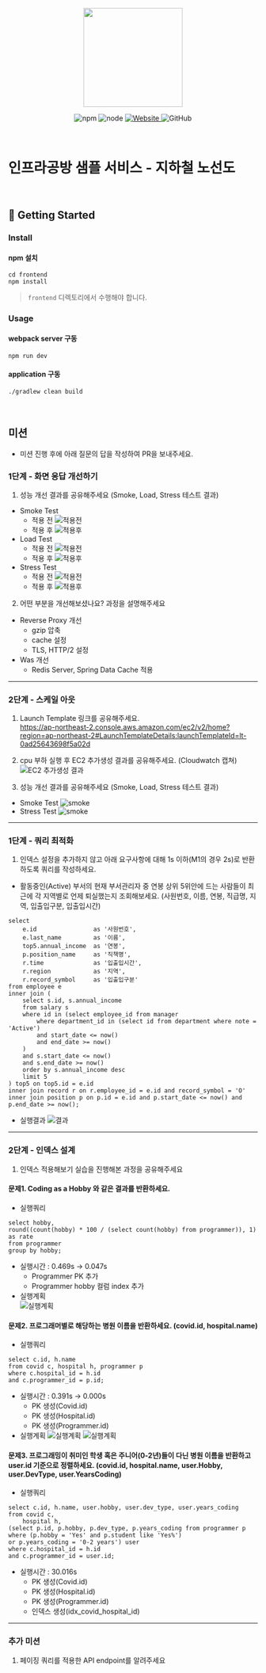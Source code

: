 <p align="center">
    <img width="200px;" src="https://raw.githubusercontent.com/woowacourse/atdd-subway-admin-frontend/master/images/main_logo.png"/>
</p>
<p align="center">
  <img alt="npm" src="https://img.shields.io/badge/npm-%3E%3D%205.5.0-blue">
  <img alt="node" src="https://img.shields.io/badge/node-%3E%3D%209.3.0-blue">
  <a href="https://edu.nextstep.camp/c/R89PYi5H" alt="nextstep atdd">
    <img alt="Website" src="https://img.shields.io/website?url=https%3A%2F%2Fedu.nextstep.camp%2Fc%2FR89PYi5H">
  </a>
  <img alt="GitHub" src="https://img.shields.io/github/license/next-step/atdd-subway-service">
</p>

<br>

# 인프라공방 샘플 서비스 - 지하철 노선도

<br>

## 🚀 Getting Started

### Install
#### npm 설치
```
cd frontend
npm install
```
> `frontend` 디렉토리에서 수행해야 합니다.

### Usage
#### webpack server 구동
```
npm run dev
```
#### application 구동
```
./gradlew clean build
```
<br>

## 미션

* 미션 진행 후에 아래 질문의 답을 작성하여 PR을 보내주세요.


### 1단계 - 화면 응답 개선하기
1. 성능 개선 결과를 공유해주세요 (Smoke, Load, Stress 테스트 결과)
- Smoke Test
    - 적용 전
![적용전](loadtest/step1/before/smoke_result_k6.PNG)
    - 적용 후
![적용후](loadtest/step1/after/smoke_result_k6.PNG)
- Load Test
    - 적용 전
![적용전](loadtest/step1/before/load_result_k6.PNG)
    - 적용 후
![적용후](loadtest/step1/after/load_result_k6.PNG)
- Stress Test
    - 적용 전
![적용전](loadtest/step1/before/stress_result_k6.PNG)
    - 적용 후
![적용후](loadtest/step1/after/stress_result_k6.PNG)    
2. 어떤 부분을 개선해보셨나요? 과정을 설명해주세요
- Reverse Proxy 개선
    - gzip 압축
    - cache 설정
    - TLS, HTTP/2 설정
- Was 개선
    - Redis Server, Spring Data Cache 적용
---

### 2단계 - 스케일 아웃
1. Launch Template 링크를 공유해주세요.  
https://ap-northeast-2.console.aws.amazon.com/ec2/v2/home?region=ap-northeast-2#LaunchTemplateDetails:launchTemplateId=lt-0ad25643698f5a02d

2. cpu 부하 실행 후 EC2 추가생성 결과를 공유해주세요. (Cloudwatch 캡쳐)
![EC2 추가생성 결과](./loadtest/step2/instance_count.PNG)

3. 성능 개선 결과를 공유해주세요 (Smoke, Load, Stress 테스트 결과)
- Smoke Test
![smoke](./loadtest/step2/smoke_test.PNG)
- Stress Test
![smoke](./loadtest/step2/stress_test.PNG)
---

### 1단계 - 쿼리 최적화

1. 인덱스 설정을 추가하지 않고 아래 요구사항에 대해 1s 이하(M1의 경우 2s)로 반환하도록 쿼리를 작성하세요.

- 활동중인(Active) 부서의 현재 부서관리자 중 연봉 상위 5위안에 드는 사람들이 최근에 각 지역별로 언제 퇴실했는지 조회해보세요. (사원번호, 이름, 연봉, 직급명, 지역, 입출입구분, 입출입시간)

```mysql
select 
	e.id                as '사원번호',
	e.last_name         as '이름',
	top5.annual_income  as '연봉',
	p.position_name     as '직책명',
	r.time              as '입출입시간',
	r.region            as '지역',
	r.record_symbol     as '입출입구분'
from employee e
inner join (
	select s.id, s.annual_income
	from salary s
	where id in (select employee_id from manager
		where department_id in (select id from department where note = 'Active')
		and start_date <= now() 
		and end_date >= now()
	)
	and s.start_date <= now() 
	and s.end_date >= now()
	order by s.annual_income desc
	limit 5
) top5 on top5.id = e.id
inner join record r on r.employee_id = e.id and record_symbol = 'O'
inner join position p on p.id = e.id and p.start_date <= now() and p.end_date >= now();
```
- 실행결과
![결과](docs/step3/query.PNG)
---

### 2단계 - 인덱스 설계

1. 인덱스 적용해보기 실습을 진행해본 과정을 공유해주세요
#### 문제1. Coding as a Hobby 와 같은 결과를 반환하세요.
- 실행쿼리
```mysql
select hobby, 
round((count(hobby) * 100 / (select count(hobby) from programmer)), 1) as rate
from programmer 
group by hobby;
```
- 실행시간 : 0.469s -> 0.047s 
    - Programmer PK 추가
    - Programmer hobby 컬럼 index 추가
- 실행계획  
![실행계획](./docs/step4/p1_query_explain.PNG)

#### 문제2. 프로그래머별로 해당하는 병원 이름을 반환하세요. (covid.id, hospital.name)
- 실행쿼리
```mysql
select c.id, h.name
from covid c, hospital h, programmer p
where c.hospital_id = h.id
and c.programmer_id = p.id;
```
- 실행시간 : 0.391s -> 0.000s
    - PK 생성(Covid.id)
    - PK 생성(Hospital.id)
    - PK 생성(Programmer.id)
- 실행계획
![실행계획](./docs/step4/p2_query_explain.PNG)
![실행계획](./docs/step4/p2_visual_explain.PNG)

#### 문제3. 프로그래밍이 취미인 학생 혹은 주니어(0-2년)들이 다닌 병원 이름을 반환하고 user.id 기준으로 정렬하세요. (covid.id, hospital.name, user.Hobby, user.DevType, user.YearsCoding)
- 실행쿼리
```mysql
select c.id, h.name, user.hobby, user.dev_type, user.years_coding
from covid c,
	hospital h,
(select p.id, p.hobby, p.dev_type, p.years_coding from programmer p
where (p.hobby = 'Yes' and p.student like 'Yes%')
or p.years_coding = '0-2 years') user
where c.hospital_id = h.id
and c.programmer_id = user.id; 
```
- 실행시간 : 30.016s
    - PK 생성(Covid.id)
    - PK 생성(Hospital.id)
    - PK 생성(Programmer.id)
    - 인덱스 생성(idx_covid_hospital_id)
---

### 추가 미션

1. 페이징 쿼리를 적용한 API endpoint를 알려주세요
